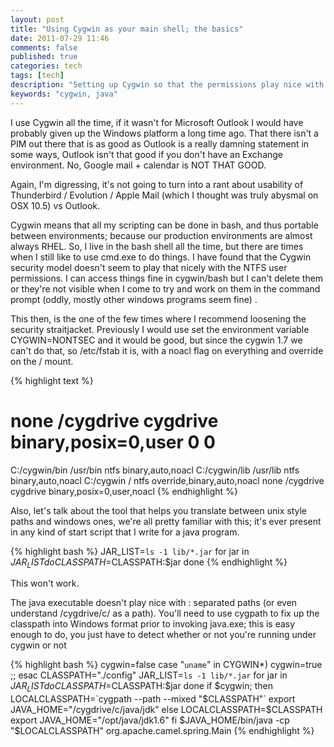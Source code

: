 ```yaml
---
layout: post
title: "Using Cygwin as your main shell; the basics"
date: 2011-07-29 11:46
comments: false
published: true
categories: tech
tags: [tech]
description: "Setting up Cygwin so that the permissions play nice with other windows programs"
keywords: "cygwin, java"
---
```


I use Cygwin all the time, if it wasn't for Microsoft Outlook I would have probably given up the Windows platform a long time ago. That there isn't a PIM out there that is as good as Outlook is a really damning statement in some ways, Outlook isn't that good if you don't have an Exchange environment. No, Google mail + calendar is NOT THAT GOOD. 

Again, I'm digressing, it's not going to turn into a rant about usability of Thunderbird / Evolution / Apple Mail  (which I thought was truly abysmal on OSX 10.5) vs Outlook. 

Cygwin means that all my scripting can be done in bash, and thus portable between environments; because our production environments are almost always RHEL. So, I live in the bash shell all the time, but there are times when I still like to use cmd.exe to do things. I have found that the Cygwin security model doesn't seem to play that nicely with the NTFS user permissions. I can access things fine in cygwin/bash but I can't delete them or they're not visible when I come to try and work on them in the command prompt (oddly, mostly other windows programs seem fine) .

This then, is the one of the few times where I recommend loosening the security straitjacket.
Previously I would use set the environment variable CYGWIN=NONTSEC  and it would be good, but since the cygwin 1.7 we can't do that, so /etc/fstab it is, with a noacl flag on everything and override on the / mount.

{% highlight text %}
# none /cygdrive cygdrive binary,posix=0,user 0 0
C:/cygwin/bin   /usr/bin        ntfs    binary,auto,noacl
C:/cygwin/lib   /usr/lib        ntfs    binary,auto,noacl
C:/cygwin       /               ntfs    override,binary,auto,noacl
none            /cygdrive       cygdrive        binary,posix=0,user,noacl
{% endhighlight %}


Also, let's talk about the tool that helps you translate between unix style paths and windows ones, we're all pretty familiar with this; it's ever present in any kind of start script that I write for a java program.

{% highlight bash %}
JAR_LIST=`ls -1 lib/*.jar`
for jar in $JAR_LIST
do
  CLASSPATH=$CLASSPATH:$jar
done
{% endhighlight %}

This won't work.

The java executable doesn't play nice with : separated paths (or even understand /cygdrive/c/ as a path). You'll need to use cygpath to fix up the classpath into Windows format prior to invoking java.exe; this is easy enough to do, you just have to detect whether or not you're running under cygwin or not

{% highlight bash %}
cygwin=false
case "`uname`" in
  CYGWIN*) cygwin=true ;;
esac
CLASSPATH="./config"
JAR_LIST=`ls -1 lib/*.jar`
for jar in $JAR_LIST
do
  CLASSPATH=$CLASSPATH:$jar
done
if $cygwin; then
  LOCALCLASSPATH=`cygpath --path --mixed "$CLASSPATH"`
  export JAVA_HOME="/cygdrive/c/java/jdk"
else
  LOCALCLASSPATH=$CLASSPATH
  export JAVA_HOME="/opt/java/jdk1.6"
fi
$JAVA_HOME/bin/java -cp "$LOCALCLASSPATH" org.apache.camel.spring.Main
{% endhighlight %}

